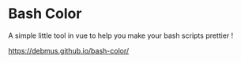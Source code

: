 # Bash Color

A simple little tool in vue to help you make your bash scripts prettier !

https://debmus.github.io/bash-color/